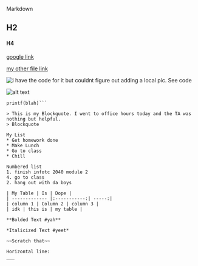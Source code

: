 Markdown
## H2
#### H4
[google link](google.com)

[ my other file link](https://github.com/NateBira/Markdown/new/master)

![i have the code for it but couldnt figure out adding a local pic. See code](files/Users/Nate/Pictures/STL.jpg)

![alt text](https://www.akc.org/wp-content/themes/akc/component-library/assets/img/welcome.jpg "Cute puppy")

```"C# syntax highlighting"
printf(blah)```

> This is my Blockquote. I went to office hours today and the TA was nothing but helpful.
> Blockquote

My List
* Get homework done
* Make Lunch
* Go to class
* Chill

Numbered list
1. finish infotc 2040 module 2
4. go to class
2. hang out with da boys

| My Table | Is | Dope |
| ------------- |:-----------:| -----:|
| column 1 | Column 2 | column 3 |
| idk | this is | my table |

**Bolded Text #yah**

*Italicized Text #yeet*

~~Scratch that~~

Horizontal line:
___

